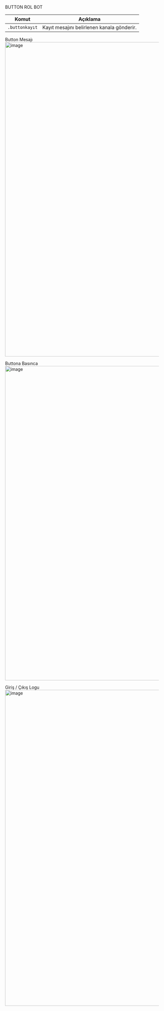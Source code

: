 BUTTON ROL BOT 

| Komut          | Açıklama                                   |
| -------------- | ------------------------------------------ |
| `.buttonkayıt` | Kayıt mesajını belirlenen kanala gönderir. |



 Button Mesajı
<img width="1918" height="1027" alt="image" src="https://github.com/user-attachments/assets/a359620d-96c2-4a4e-814f-efc2fe5250fb" />


Buttona Basınca
<img width="1910" height="1027" alt="image" src="https://github.com/user-attachments/assets/cb4bb919-c745-4d31-ac2c-76219a965551" />

Giriş / Çıkış Logu
<img width="1916" height="1032" alt="image" src="https://github.com/user-attachments/assets/565a3a43-0af2-4efd-bbc6-72b4eed5ef2e" />
